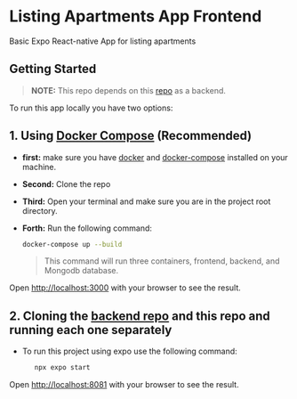 # Listing Apartments App Frontend

Basic Expo React-native App for listing apartments

## Getting Started

> **NOTE:** This repo depends on this [repo](https://github.com/EdroVolt/listing-apartments) as a backend.

To run this app locally you have two options:

## 1. Using [Docker Compose](https://docs.docker.com/compose/) (Recommended)

- **first:** make sure you have [docker](https://docs.docker.com/get-docker/) and [docker-compose](https://docs.docker.com/compose/install/) installed on your machine.

- **Second:** Clone the repo

- **Third:** Open your terminal and make sure you are in the project root directory.

- **Forth:** Run the following command:

  ```bash
  docker-compose up --build
  ```

  > This command will run three containers, frontend, backend, and Mongodb database.

Open [http://localhost:3000](http://localhost:3000) with your browser to see the result.

## 2. Cloning the [backend repo](https://github.com/EdroVolt/listing-apartments) and this repo and running each one separately

- To run this project using expo use the following command:
   ```bash
      npx expo start
   ```

Open [http://localhost:8081](http://localhost:8081) with your browser to see the result.
